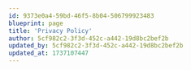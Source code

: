 ```yaml
---
id: 9373e0a4-59bd-46f5-8b04-506799923483
blueprint: page
title: 'Privacy Policy'
author: 5cf982c2-3f3d-452c-a442-19d8bc2bef2b
updated_by: 5cf982c2-3f3d-452c-a442-19d8bc2bef2b
updated_at: 1737107447
---
```

